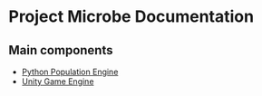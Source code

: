 # Project Microbe Documentation

## Main components
* [Python Population Engine](./PythonPop/PopEngine.md)
* [Unity Game Engine]()